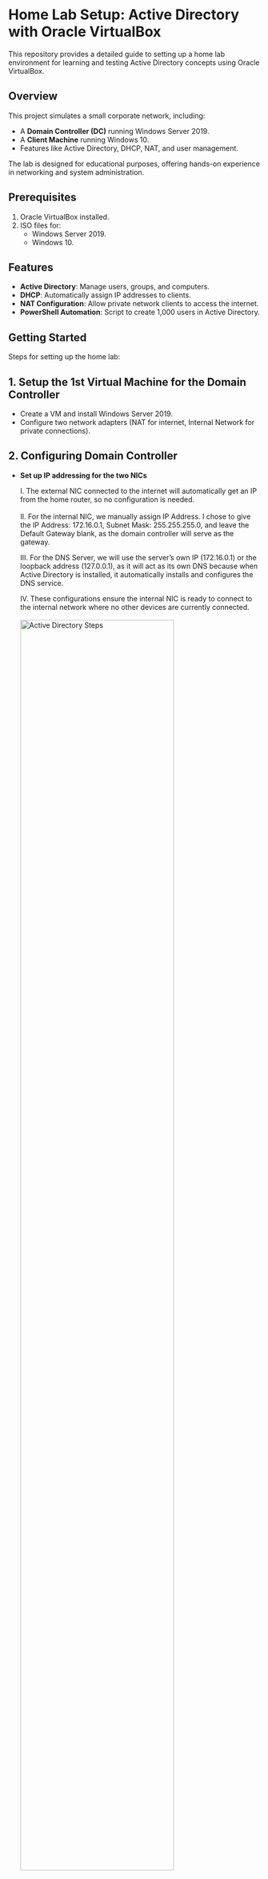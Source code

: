 # Home Lab Setup: Active Directory with Oracle VirtualBox

This repository provides a detailed guide to setting up a home lab environment for learning and testing Active Directory concepts using Oracle VirtualBox.

## Overview

This project simulates a small corporate network, including:
- A **Domain Controller (DC)** running Windows Server 2019.
- A **Client Machine** running Windows 10.
- Features like Active Directory, DHCP, NAT, and user management.

The lab is designed for educational purposes, offering hands-on experience in networking and system administration.

## Prerequisites

1. Oracle VirtualBox installed.
2. ISO files for:
   - Windows Server 2019.
   - Windows 10.


## Features

- **Active Directory**: Manage users, groups, and computers.
- **DHCP**: Automatically assign IP addresses to clients.
- **NAT Configuration**: Allow private network clients to access the internet.
- **PowerShell Automation**: Script to create 1,000 users in Active Directory.

## Getting Started

Steps for setting up the home lab:

## 1. Setup the 1st Virtual Machine for the Domain Controller

- Create a VM and install Windows Server 2019.
- Configure two network adapters (NAT for internet, Internal Network for private connections).

<!--
- **Windows 10 Client**:
  1. Create a second VM for the client machine.
  2. Connect it to the internal network.
-->

## 2. Configuring Domain Controller

- **Set up IP addressing for the two NICs**
  
  I. The external NIC connected to the internet will automatically get an IP from the home router, so no configuration is needed.<br><br>
  II. For the internal NIC, we manually assign IP Address. I chose to give the IP Address: 172.16.0.1, Subnet Mask: 255.255.255.0, and leave the Default Gateway blank, as the domain controller will serve as the gateway.
  
  III. For the DNS Server, we will use the server’s own IP (172.16.0.1) or the loopback address (127.0.0.1), as it will act as its own DNS because when Active Directory is installed, it automatically installs and configures the DNS service.
  
  IV. These configurations ensure the internal NIC is ready to connect to the internal network where no other devices are currently connected.<br/>
  <br/><img src="https://i.imgur.com/rau2e7Z.png" height="80%" width="80%" alt="Active Directory Steps"/><br><br>

- **Rename this PC**
  
   I. Right-click the Start menu, select "System," then click "Rename this PC."
  
   II. Change the current arbitrary name to "dc" (for Domain Controller), click "Next," and restart the computer to apply the changes.<br><br>


  
- **Install Active Directory Domain Services (AD DS) to create a domain (e.g., mydomain.com).**

  I. Open "Add Roles and Features" in the server manager
  
  II. Proceed with the wizard by selecting the current server, DC

  <img src="https://i.imgur.com/J4Dryw9.png" height="80%" width="80%" alt="Active Directory Steps"/>

  III. Choose "Active Directory Domain Services" from the roles list

  IV. Click Next in all the coming prompts, then click Install.

  <img src="https://i.imgur.com/alJNy3w.png" height="80%" width="80%" alt="Active Directory Steps"/><br><br>
  So we have installed the software for the  Active Directory Domain Services, but we didn't actually create the domain yet. So next we have to do our Post-deployment configuration<br><br>

- **Post-Deployment Configuration**

  I. After installation, click the flag icon in the server manager.
  
  II. Select "Promote this server to a domain controller"

  III. In the Deployment operation choose "Add a new forest" and name your domain (e.g., mydomain.com)

  <img src="https://i.imgur.com/dh33KCU.png" height="80%" width="80%" alt="Active Directory Steps"/>

  IV. Proceed with default settings, set a password, and click Install

  VI. The server will restart automatically after the configuration

  <img src="https://i.imgur.com/TQuqGkC.png" height="80%" width="80%" alt="Active Directory Steps"/>

  We will use the built-in administrator account (mydomain\Administrator) to log in with the password that we have set before. So next, we will create our own dedicated Domain Admin account instead of using the built-in Administrator 
  account.<br><br>

- **Create a Dedicated Domain Admin Account**

  I. Go to  "Start" --> "Windows Administrative Tool" --> "Active Directory Users and Computers" 
  
  II. Right click on our domain (mydomain.com) and click "Create an Organizational Unit (OU)" to put our admin account in. Name the OU (e.g Admins)

  III. Within the OU, we will create a new user (e.g., your name) and assign it a username and then set password

  <img src="https://i.imgur.com/ch4EWAS.png" height="80%" width="80%" alt="Active Directory Steps"/>

  In the logon name I have given "a" infront to signify that this is an admin account for the user "fohana". So in the next photo we see our account.

  <img src="https://i.imgur.com/exuct7n.png" height="80%" width="80%" alt="Active Directory Steps"/>

  Now, we have an account but it's not an admin yet. To make it domain admin we Right-click the user account → click "Properties" → click "Member Of" → click "Add" → Write "Domain Admins", then apply the settings. So now we have our very own domain admin account.<br><br>


- **Log in with the New Domain Admin Account**

  I. Sign out of the domain controller and Log in using our new domain admin account credentials

  <img src="https://i.imgur.com/l4YSAS3.png" height="80%" width="80%" alt="Active Directory Steps"/><br><br>


- **Install Remote Access (NAT) in the Domain Controller**

  I. 

  

 
- **Set up DHCP to assign IPs to the internal network.**

- **Enable NAT to provide internet access for the internal network.**

### 3. Creating Users with PowerShell

- Use the provided `1_CREATE_USERS.ps1` script to create:
  - An Organizational Unit (OU).
  - 1,000 user accounts programmatically.<br/>
  <br/><img src="https://i.imgur.com/0mOizJ5.png" height="80%" width="80%" alt="Active Directory Steps"/>

### 4. Join Client to Domain

- Configure the Windows 10 client to join the domain.
- Log in using the domain user accounts.

## Network Diagram

```text
[Internet] 
    | 
[Domain Controller (Server 2019)]
    | (Internal Network)
[Client Machine (Windows 10)]
```

## Verification

1. Test internet connectivity from the client.
2. Verify user accounts in Active Directory.
3. Check DHCP leases and NAT configurations.

## Files

- `CreateUsers.ps1`: PowerShell script to create Active Directory users.
- `README.md`: Project documentation (this file).

## Troubleshooting

- **Client not receiving an IP address**:
  - Verify DHCP scope and settings.
  - Restart DHCP services on the domain controller.

- **Unable to join domain**:
  - Check network connectivity.
  - Ensure the domain name and credentials are correct.


